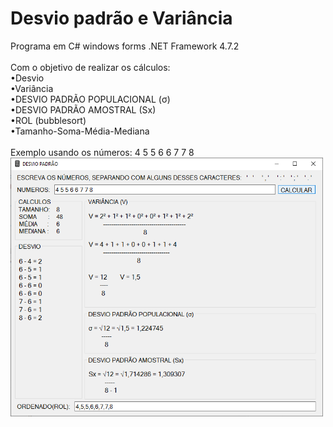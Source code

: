 # Desvio padrão e Variância
Programa em C# windows forms .NET Framework 4.7.2
<br><br>
Com o objetivo de realizar os cálculos:
<br>
  •Desvio
  <br>
  •Variância
  <br>
  •DESVIO PADRÃO POPULACIONAL (σ)
  <br>
  •DESVIO PADRÃO AMOSTRAL (Sx)
  <br>
  •ROL (bubblesort)
  <br>
  •Tamanho-Soma-Média-Mediana
  <br><br>
Exemplo usando os números: 4 5 5 6 6 7 7 8
<br>
<img width="500" alt="portfolio_view" src="https://raw.githubusercontent.com/DanielSvoboda/Desvio_padrao_e_Variancia/main/Exemplo.png">